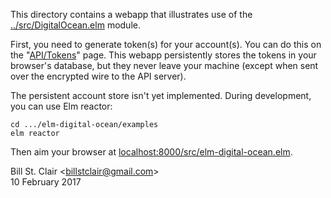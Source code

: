 This directory contains a webapp that illustrates use of the [../src/DigitalOcean.elm](DigitalOcean) module.

First, you need to generate token(s) for your account(s). You can do this on the "[API/Tokens](https://cloud.digitalocean.com/settings/api/tokens)" page. This webapp persistently stores the tokens in your browser's database, but they never leave your machine (except when sent over the encrypted wire to the API server).

The persistent account store isn't yet implemented. During development, you can use Elm reactor:

    cd .../elm-digital-ocean/examples
    elm reactor

Then aim your browser at [localhost:8000/src/elm-digital-ocean.elm](http://localhost:8000/src/elm-digital-ocean.elm).

Bill St. Clair &lt;<billstclair@gmail.com>&gt;<br/>
10 February 2017
